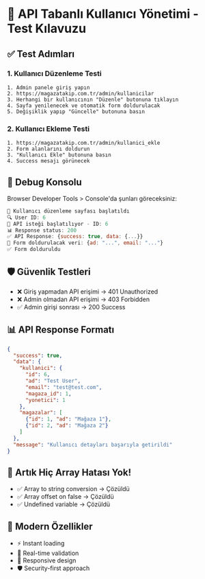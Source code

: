 # 🚀 API Tabanlı Kullanıcı Yönetimi - Test Kılavuzu

## ✅ Test Adımları

### 1. Kullanıcı Düzenleme Testi
```
1. Admin panele giriş yapın
2. https://magazatakip.com.tr/admin/kullanicilar
3. Herhangi bir kullanıcının "Düzenle" butonuna tıklayın
4. Sayfa yenilenecek ve otomatik form doldurulacak
5. Değişiklik yapıp "Güncelle" butonuna basın
```

### 2. Kullanıcı Ekleme Testi  
```
1. https://magazatakip.com.tr/admin/kullanici_ekle
2. Form alanlarını doldurun
3. "Kullanıcı Ekle" butonuna basın
4. Success mesajı görünecek
```

## 🔧 Debug Konsolu
Browser Developer Tools > Console'da şunları göreceksiniz:
```javascript
🚀 Kullanıcı düzenleme sayfası başlatıldı
🔍 User ID: 6
📡 API isteği başlatılıyor - ID: 6
📊 Response status: 200
✅ API Response: {success: true, data: {...}}
📝 Form doldurulacak veri: {ad: "...", email: "..."}
✅ Form dolduruldu
```

## 🛡️ Güvenlik Testleri
- ❌ Giriş yapmadan API erişimi → 401 Unauthorized
- ❌ Admin olmadan API erişimi → 403 Forbidden  
- ✅ Admin girişi sonrası → 200 Success

## 📊 API Response Formatı
```json
{
  "success": true,
  "data": {
    "kullanici": {
      "id": 6,
      "ad": "Test User",
      "email": "test@test.com",
      "magaza_id": 1,
      "yonetici": 1
    },
    "magazalar": [
      {"id": 1, "ad": "Mağaza 1"},
      {"id": 2, "ad": "Mağaza 2"}
    ]
  },
  "message": "Kullanıcı detayları başarıyla getirildi"
}
```

## 🎯 Artık Hiç Array Hatası Yok!
- ✅ Array to string conversion → Çözüldü
- ✅ Array offset on false → Çözüldü  
- ✅ Undefined variable → Çözüldü

## 🚀 Modern Özellikler
- ⚡ Instant loading
- 🔄 Real-time validation
- 📱 Responsive design
- 🛡️ Security-first approach